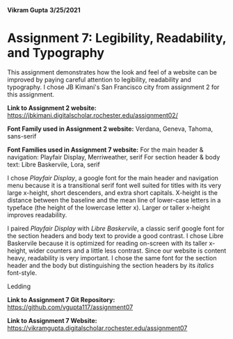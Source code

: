 **Vikram Gupta**
**3/25/2021**
# **Assignment 7: Legibility, Readability, and Typography**
This assignment demonstrates how the look and feel of a website can be improved by paying careful attention to legibility, readability and typography.  I chose JB Kimani's San Francisco city from assignment 2 for this assignment.

**Link to Assignment 2 website:**
https://jbkimani.digitalscholar.rochester.edu/assignment02/

**Font Family used in Assignment 2 website:**
Verdana, Geneva, Tahoma, sans-serif

**Font Families used in Assignment 7 website:**
For the main header & navigation: Playfair Display, Merriweather, serif
For section header & body text: Libre Baskervile, Lora, serif

I chose *Playfair Display*, a google font for the main header and navigation menu because it is a transitional serif font well suited for titles with its very large x-height, short descenders, and extra short capitals.  X-height is the distance between the baseline and the mean line of lower-case letters in a typeface (the height of the lowercase letter x).  Larger or taller x-height improves readability.

I paired *Playfair Display* with *Libre Baskervile*, a classic serif google font for the section headers and body text to provide a good contrast.  I chose Libre Baskervile because it is optimized for reading on-screen with its taller x-height, wider counters and a little less contrast.  Since our website is content heavy, readability is very important.  I chose the same font for the section header and the body but distinguishing the section headers by its *italics* font-style.

Ledding 








**Link to Assignment 7 Git Repository:**
https://github.com/vgupta117/assignment07

**Link to Assignment 7 Website:**
https://vikramgupta.digitalscholar.rochester.edu/assignment07


<!--stackedit_data:
eyJoaXN0b3J5IjpbLTIwODA0NzU4NjksLTE5NTgzODk5MTIsLT
IxMDM1ODU0ODEsLTEzNDU1OTgwOTcsMTQ5Njg1NzM3NSwtOTU3
OTgxOTAzLC00MzU1Njg3NjddfQ==
-->